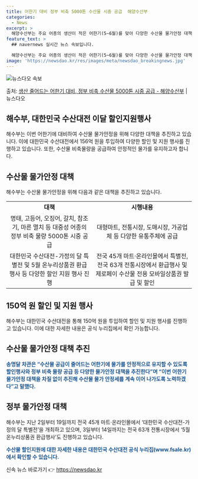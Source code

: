 ```yaml
---
title: 어한기 대비 정부 비축 5000톤 수산물 시중 공급  해양수산부
categories:
  - News
excerpt: >
  해양수산부는 주요 어종의 생산이 적은 어한기(5~6월)를 맞아 다양한 수산물 물가안정 대책을 추진한다고 10…
feature_text: >
  ## navernews 실시간 뉴스 속보입니다.

  해양수산부는 주요 어종의 생산이 적은 어한기(5~6월)를 맞아 다양한 수산물 물가안정 대책을 추진한다고 10…
image: 'https://newsdao.kr/res/images/meta/newsdao_breakingnews.jpg'
---
```


![뉴스다오 속보](https://newsdao.kr/res/images/meta/newsdao_breakingnews.jpg)

<p>출처: <a href="https://newsdao.kr/3781" rel="dofollow">생산 줄어드는 어한기 대비, 정부 비축 수산물 5000톤 시중 공급 - 해양수산부</a> | 뉴스다오</p>

<h2 data-ke-size="size26">해수부, 대한민국 수산대전 이달 할인지원행사</h2>
<p data-ke-size="size16">해수부는 이번 어한기에 대비하여 수산물 물가안정을 위해 다양한 대책을 추진하고 있습니다. 이에 대한민국 수산대전에서 156억 원을 투입하여 다양한 할인 및 지원 행사를 진행하고 있습니다. 또한, 수산물 비축물량을 공급하여 안정적인 물가를 유지하고자 합니다.</p>

<h2 data-ke-size="size24">수산물 물가안정 대책</h2>
<p data-ke-size="size16">해수부는 수산물 물가안정을 위해 다음과 같은 대책을 추진하고 있습니다.</p>

<table>
	<tr>
		<td style="text-align: center; height: 17px;"><b>대책</b></td>
		<td style="text-align: center; height: 17px;"><b>시행내용</b></td>
	</tr>
	<tr>
		<td style="text-align: center; height: 17px;">명태, 고등어, 오징어, 갈치, 참조기, 마른 멸치 등 대중성 어종의 정부 비축 물량 5000톤 시중 공급</td>
		<td style="text-align: center; height: 17px;">대형마트, 전통시장, 도매시장, 가공업체 등 다양한 유통주체에 공급</td>
	</tr>
	<tr>
		<td style="text-align: center; height: 17px;">대한민국 수산대전-가정의 달 특별전 및 5월 온누리상품권 환급행사 등 다양한 할인 지원 행사 진행</td>
		<td style="text-align: center; height: 17px;">전국 45개 마트·온라인몰에서 특별전, 전국 63개 전통시장에서 환급행사 및 제로페이 수산물 전용 모바일상품권 발급 및 할인</td>
	</tr>
</table>

<h2 data-ke-size="size24">150억 원 할인 및 지원 행사</h2>
<p data-ke-size="size16">해수부는 대한민국 수산대전을 통해 150억 원을 투입하여 할인 및 지원 행사를 진행하고 있습니다. 이에 대한 자세한 내용은 공식 누리집에서 확인 가능합니다.</p>

<h2 data-ke-size="size24">수산물 물가안정 대책 추진</h2>
<p data-ke-size="size16"><b><span style="color: #1a5490;">송명달 차관은 “수산물 공급이 줄어드는 어한기에 물가를 안정적으로 유지할 수 있도록 할인행사와 정부 비축 물량 공급 등 다양한 물가안정 대책을 추진한다”며 “이번 어한기 물가안정 대책을 차질 없이 추진해 수산물 물가 안정세를 계속 이어 나가도록 노력하겠다”고 말했다.</span></b></p>

<h2 data-ke-size="size24">정부 물가안정 대책</h2>
<p data-ke-size="size16">해수부는 지난 2일부터 19일까지 전국 45개 마트·온라인몰에서 ‘대한민국 수산대전-가정의 달 특별전’을 개최하고 있으며, 3일부터 14일까지는 전국 63개 전통시장에서 ‘5월 온누리상품권 환급행사’도 진행하고 있습니다.</p>
<p data-ke-size="size16"><b><span style="color: #1a5490;">수산물 할인지원에 대한 자세한 내용은 대한민국 수산대전 공식 누리집(www.fsale.kr)에서 확인할 수 있습니다.</span></b></p> 

신속 뉴스 바로가기 👉 <a href="https://newsdao.kr" rel="dofollow">https://newsdao.kr</a>


